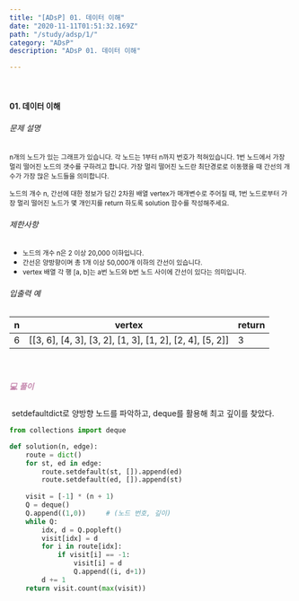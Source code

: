 ```yaml
---
title: "[ADsP] 01. 데이터 이해"
date: "2020-11-11T01:51:32.169Z"
path: "/study/adsp/1/"
category: "ADsP"
description: "ADsP 01. 데이터 이해"

---
```


<br />

#### 01. 데이터 이해

###### 문제 설명

<small> n개의 노드가 있는 그래프가 있습니다. 각 노드는 1부터 n까지 번호가 적혀있습니다. 1번 노드에서 가장 멀리 떨어진 노드의 갯수를 구하려고 합니다. 가장 멀리 떨어진 노드란 최단경로로 이동했을 때 간선의 개수가 가장 많은 노드들을 의미합니다.</small>

<small> 노드의 개수 n, 간선에 대한 정보가 담긴 2차원 배열 vertex가 매개변수로 주어질 때, 1번 노드로부터 가장 멀리 떨어진 노드가 몇 개인지를 return 하도록 solution 함수를 작성해주세요.</small>



###### 제한사항

- <small>노드의 개수 n은 2 이상 20,000 이하입니다.</small>
- <small>간선은 양방향이며 총 1개 이상 50,000개 이하의 간선이 있습니다.</small>
- <small>vertex 배열 각 행 [a, b]는 a번 노드와 b번 노드 사이에 간선이 있다는 의미입니다.</small>

###### 입출력 예

| n    | vertex                                                   | return |
| ---- | -------------------------------------------------------- | ------ |
| 6    | [[3, 6], [4, 3], [3, 2], [1, 3], [1, 2], [2, 4], [5, 2]] | 3      |

<br />

##### <h5 style="color:#C587AE;">💻 풀이</h5>

​	setdefaultdict로 양방향 노드를 파악하고, deque를 활용해 최고 깊이를 찾았다.

```python
from collections import deque

def solution(n, edge):
    route = dict()
    for st, ed in edge:
        route.setdefault(st, []).append(ed)
        route.setdefault(ed, []).append(st)
        
    visit = [-1] * (n + 1)
    Q = deque()
    Q.append((1,0))     # (노드 번호, 깊이)
    while Q:
        idx, d = Q.popleft()
        visit[idx] = d
        for i in route[idx]:
            if visit[i] == -1:
                visit[i] = d
                Q.append((i, d+1))
        d += 1
    return visit.count(max(visit))
```

<br />